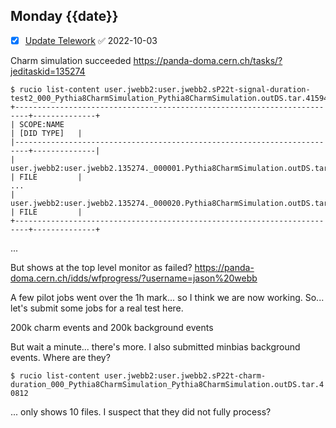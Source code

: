 ## Monday {{date}}

- [x] [Update Telework](https://docs.google.com/spreadsheets/d/16AZZBiKL1s6eGgH2KFiJPnD8-TjRsC0HYy4Qdmbr358/edit#gid=0) ✅ 2022-10-03


Charm simulation succeeded
https://panda-doma.cern.ch/tasks/?jeditaskid=135274

```
$ rucio list-content user.jwebb2:user.jwebb2.sP22t-signal-duration-test2_000_Pythia8CharmSimulation_Pythia8CharmSimulation.outDS.tar.41594
+-------------------------------------------------------------------------+--------------+
| SCOPE:NAME                                                              | [DID TYPE]   |
|-------------------------------------------------------------------------+--------------|
| user.jwebb2:user.jwebb2.135274._000001.Pythia8CharmSimulation.outDS.tar | FILE         |
...
| user.jwebb2:user.jwebb2.135274._000020.Pythia8CharmSimulation.outDS.tar | FILE         |
+-------------------------------------------------------------------------+--------------+
```
...

But shows at the top level monitor as failed?
https://panda-doma.cern.ch/idds/wfprogress/?username=jason%20webb

A few pilot jobs went over the  1h mark... so I think we are now working.   So... let's submit some jobs for a real test here.

200k charm events and 200k background events

But wait a minute... there's more.  I also submitted minbias background events.  Where are they?

`$ rucio list-content user.jwebb2:user.jwebb2.sP22t-charm-duration_000_Pythia8CharmSimulation_Pythia8CharmSimulation.outDS.tar.40812`

... only shows 10 files.  I suspect that they did not fully process?